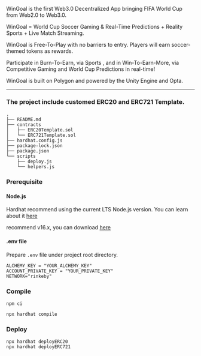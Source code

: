 WinGoal is the first Web3.0 Decentralized App bringing FIFA World Cup from Web2.0 to Web3.0.

WinGoal = World Cup Soccer Gaming & Real-Time Predictions + Reality Sports + Live Match Streaming.

WinGoal is Free-To-Play with no barriers to entry. Players will earn soccer-themed tokens as rewards.

Participate in Burn-To-Earn, via Sports , and in Win-To-Earn-More, via Competitive Gaming and World Cup Predictions in real-time!

WinGoal is built on Polygon and powered by the Unity Engine and Opta.

---

### The project include customed ERC20 and ERC721 Template.
```
.
├── README.md
├── contracts
│   ├── ERC20Template.sol
│   └── ERC721Template.sol
├── hardhat.config.js
├── package-lock.json
├── package.json
└── scripts
    ├── deploy.js
    └── helpers.js
```

### Prerequisite

#### Node.js 

Hardhat recommend using the current LTS Node.js version. You can learn about it [here](https://nodejs.org/en/about/releases/) 

recommend v16.x, you can download [here](https://nodejs.org/download/release/latest-v16.x/)

#### .env file

Prepare `.env` file under project root directory.

```.env
ALCHEMY_KEY = "YOUR_ALCHEMY_KEY"
ACCOUNT_PRIVATE_KEY = "YOUR_PRIVATE_KEY"
NETWORK="rinkeby"
```

### Compile
```SHELL
npm ci
```

```SHELL
npx hardhat compile
```

### Deploy

```
npx hardhat deployERC20
npx hardhat deployERC721
```
